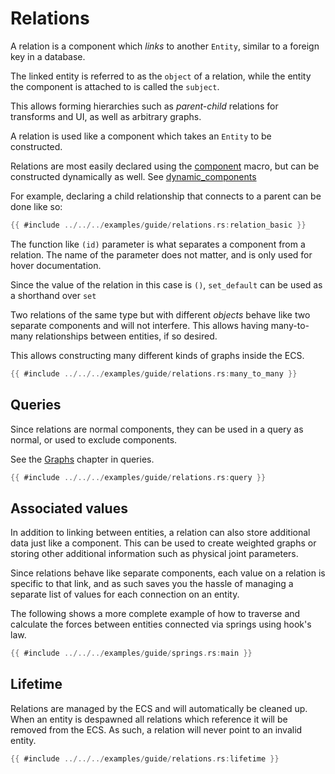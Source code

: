 # Relations

A relation is a component which *links* to another `Entity`, similar to a foreign key in a database.

The linked entity is referred to as the `object` of a relation, while the entity the component is attached to is called the `subject`.

This allows forming hierarchies such as *parent-child* relations for transforms and UI, as well as arbitrary graphs.

A relation is used like a component which takes an `Entity` to be constructed.

Relations are most easily declared using the
[component](https://docs.rs/flax/latest/flax/macro.component.html) macro, but can be constructed dynamically as well. See [dynamic_components](../diving_deeper/dynamic_components.md)

For example, declaring a child relationship that connects to a parent can be done like so:

```rust
{{ #include ../../../examples/guide/relations.rs:relation_basic }}
```

The function like `(id)` parameter is what separates a component from a relation. The name of the parameter does not matter, and is only used for hover documentation. 

Since the value of the relation in this case is `()`, `set_default` can be used as a shorthand over `set`

Two relations of the same type but with different *objects* behave like two separate components and will not interfere. This allows having many-to-many relationships between entities, if so desired.

This allows constructing many different kinds of graphs inside the ECS.

```rust
{{ #include ../../../examples/guide/relations.rs:many_to_many }}
```

## Queries

Since relations are normal components, they can be used in a query as normal, or
used to exclude components.

See the [Graphs](../query/graphs.md) chapter in queries.

```rust
{{ #include ../../../examples/guide/relations.rs:query }}
```
## Associated values

In addition to linking between entities, a relation can also store additional data just like a component. This can be used to create weighted graphs or storing other additional information such as physical joint parameters.

Since relations behave like separate components, each value on a relation is specific to that link, and as such saves you the hassle of managing a separate list of values for each connection on an entity.

The following shows a more complete example of how to traverse and calculate the forces between entities connected via springs using hook's law.

```rust
{{ #include ../../../examples/guide/springs.rs:main }}
```

## Lifetime

Relations are managed by the ECS and will automatically be cleaned up. When an entity is despawned all relations which reference it will be removed from the ECS. As such, a relation will never point to an invalid entity.

```rust
{{ #include ../../../examples/guide/relations.rs:lifetime }}
```
